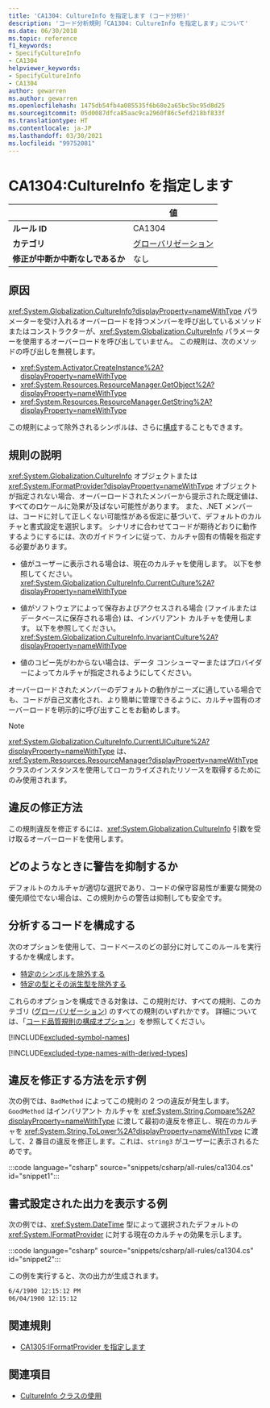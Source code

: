 ```yaml
---
title: 'CA1304: CultureInfo を指定します (コード分析)'
description: 'コード分析規則「CA1304: CultureInfo を指定します」について'
ms.date: 06/30/2018
ms.topic: reference
f1_keywords:
- SpecifyCultureInfo
- CA1304
helpviewer_keywords:
- SpecifyCultureInfo
- CA1304
author: gewarren
ms.author: gewarren
ms.openlocfilehash: 1475db54fb4a085535f6b68e2a65bc5bc95d8d25
ms.sourcegitcommit: 05d0087dfca85aac9ca2960f86c5efd218bf833f
ms.translationtype: HT
ms.contentlocale: ja-JP
ms.lasthandoff: 03/30/2021
ms.locfileid: "99752081"
---
```

# <a name="ca1304-specify-cultureinfo"></a>CA1304:CultureInfo を指定します

| | 値 |
|-|-|
| **ルール ID** |CA1304|
| **カテゴリ** |[グローバリゼーション](globalization-warnings.md)|
| **修正が中断か中断なしであるか** |なし|

## <a name="cause"></a>原因

<xref:System.Globalization.CultureInfo?displayProperty=nameWithType> パラメーターを受け入れるオーバーロードを持つメンバーを呼び出しているメソッドまたはコンストラクターが、<xref:System.Globalization.CultureInfo> パラメーターを使用するオーバーロードを呼び出していません。 この規則は、次のメソッドの呼び出しを無視します。

- <xref:System.Activator.CreateInstance%2A?displayProperty=nameWithType>
- <xref:System.Resources.ResourceManager.GetObject%2A?displayProperty=nameWithType>
- <xref:System.Resources.ResourceManager.GetString%2A?displayProperty=nameWithType>

この規則によって除外されるシンボルは、さらに[構成](#configure-code-to-analyze)することもできます。

## <a name="rule-description"></a>規則の説明

<xref:System.Globalization.CultureInfo> オブジェクトまたは <xref:System.IFormatProvider?displayProperty=nameWithType> オブジェクトが指定されない場合、オーバーロードされたメンバーから提示された既定値は、すべてのロケールに効果が及ばない可能性があります。 また、.NET メンバーは、コードに対して正しくない可能性がある仮定に基づいて、デフォルトのカルチャと書式設定を選択します。 シナリオに合わせてコードが期待どおりに動作するようにするには、次のガイドラインに従って、カルチャ固有の情報を指定する必要があります。

- 値がユーザーに表示される場合は、現在のカルチャを使用します。 以下を参照してください。<xref:System.Globalization.CultureInfo.CurrentCulture%2A?displayProperty=nameWithType>

- 値がソフトウェアによって保存およびアクセスされる場合 (ファイルまたはデータベースに保存される場合) は、インバリアント カルチャを使用します。 以下を参照してください。<xref:System.Globalization.CultureInfo.InvariantCulture%2A?displayProperty=nameWithType>

- 値のコピー先がわからない場合は、データ コンシューマーまたはプロバイダーによってカルチャが指定されるようにしてください。

オーバーロードされたメンバーのデフォルトの動作がニーズに適している場合でも、コードが自己文書化され、より簡単に管理できるように、カルチャ固有のオーバーロードを明示的に呼び出すことをお勧めします。

> [!NOTE]
> <xref:System.Globalization.CultureInfo.CurrentUICulture%2A?displayProperty=nameWithType> は、<xref:System.Resources.ResourceManager?displayProperty=nameWithType> クラスのインスタンスを使用してローカライズされたリソースを取得するためにのみ使用されます。

## <a name="how-to-fix-violations"></a>違反の修正方法

この規則違反を修正するには、<xref:System.Globalization.CultureInfo> 引数を受け取るオーバーロードを使用します。

## <a name="when-to-suppress-warnings"></a>どのようなときに警告を抑制するか

デフォルトのカルチャが適切な選択であり、コードの保守容易性が重要な開発の優先順位でない場合は、この規則からの警告は抑制しても安全です。

## <a name="configure-code-to-analyze"></a>分析するコードを構成する

次のオプションを使用して、コードベースのどの部分に対してこのルールを実行するかを構成します。

- [特定のシンボルを除外する](#exclude-specific-symbols)
- [特定の型とその派生型を除外する](#exclude-specific-types-and-their-derived-types)

これらのオプションを構成できる対象は、この規則だけ、すべての規則、このカテゴリ ([グローバリゼーション](globalization-warnings.md)) のすべての規則のいずれかです。 詳細については、「[コード品質規則の構成オプション](../code-quality-rule-options.md)」を参照してください。

[!INCLUDE[excluded-symbol-names](~/includes/code-analysis/excluded-symbol-names.md)]

[!INCLUDE[excluded-type-names-with-derived-types](~/includes/code-analysis/excluded-type-names-with-derived-types.md)]

## <a name="example-showing-how-to-fix-violations"></a>違反を修正する方法を示す例

次の例では、`BadMethod` によってこの規則の 2 つの違反が発生します。 `GoodMethod` はインバリアント カルチャを <xref:System.String.Compare%2A?displayProperty=nameWithType> に渡して最初の違反を修正し、現在のカルチャを <xref:System.String.ToLower%2A?displayProperty=nameWithType> に渡して、2 番目の違反を修正します。これは、`string3` がユーザーに表示されるためです。

:::code language="csharp" source="snippets/csharp/all-rules/ca1304.cs" id="snippet1":::

## <a name="example-showing-formatted-output"></a>書式設定された出力を表示する例

次の例では、<xref:System.DateTime> 型によって選択されたデフォルトの <xref:System.IFormatProvider> に対する現在のカルチャの効果を示します。

:::code language="csharp" source="snippets/csharp/all-rules/ca1304.cs" id="snippet2":::

この例を実行すると、次の出力が生成されます。

```txt
6/4/1900 12:15:12 PM
06/04/1900 12:15:12
```

## <a name="related-rules"></a>関連規則

- [CA1305:IFormatProvider を指定します](ca1305.md)

## <a name="see-also"></a>関連項目

- [CultureInfo クラスの使用](../../../standard/globalization-localization/globalization.md#work-with-culture-specific-settings)
